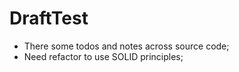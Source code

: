 # DraftTest

* There some todos and notes across source code;
* Need refactor to use SOLID principles;
